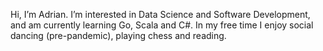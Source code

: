 Hi, I’m Adrian. I’m interested in Data Science and Software Development, and am currently learning Go, Scala and C#.
In my free time I enjoy social dancing (pre-pandemic), playing chess and reading.
